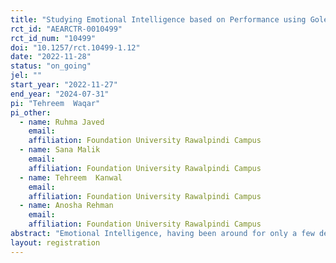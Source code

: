 ```yaml
---
title: "Studying Emotional Intelligence based on Performance using Goleman’s Theory "
rct_id: "AEARCTR-0010499"
rct_id_num: "10499"
doi: "10.1257/rct.10499-1.12"
date: "2022-11-28"
status: "on_going"
jel: ""
start_year: "2022-11-27"
end_year: "2024-07-31"
pi: "Tehreem  Waqar"
pi_other:
  - name: Ruhma Javed
    email: 
    affiliation: Foundation University Rawalpindi Campus
  - name: Sana Malik
    email: 
    affiliation: Foundation University Rawalpindi Campus
  - name: Tehreem  Kanwal
    email: 
    affiliation: Foundation University Rawalpindi Campus
  - name: Anosha Rehman
    email: 
    affiliation: Foundation University Rawalpindi Campus
abstract: "Emotional Intelligence, having been around for only a few decades, is a fairly new concept. It plays a significant role in interpersonal relationships as well as one’s social occupational environments.  Awareness of one’s own EI can improve one’s lifestyle and allow one to think more positively as well as improve quality of relationships. In the following research we aim to design tasks in order to measure Emotional Intelligence as EI has previously been measured solely using questionnaires. "
layout: registration
---
```


